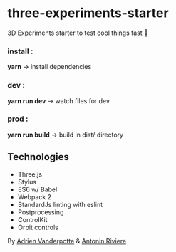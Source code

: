 # three-experiments-starter
3D Experiments starter to test cool things fast :rocket:

### install : 
__yarn__
-> install dependencies
### dev :
__yarn run dev__
-> watch files for dev
### prod :
__yarn run build__
-> build in dist/ directory

## Technologies

* Three.js
* Stylus
* ES6 w/ Babel
* Webpack 2
* StandardJs linting with eslint
* Postprocessing
* ControlKit
* Orbit controls


By [Adrien Vanderpotte](https://twitter.com/avanderpotte) & [Antonin Riviere](https://twitter.com/AntoninRiviere)
